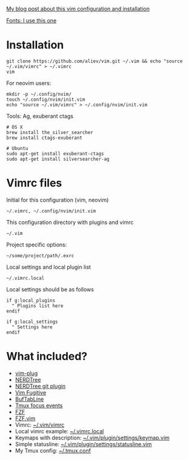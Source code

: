 [My blog post about this vim configuration and installation](http://bit.ly/1NzFrBK)

[Fonts: I use this one](https://github.com/ryanoasis/nerd-fonts/tree/master/patched-fonts/DroidSansMono/complete)

# Installation

```
git clone https://github.com/aliev/vim.git ~/.vim && echo "source ~/.vim/vimrc" > ~/.vimrc
vim
```

For neovim users:

```
mkdir -p ~/.config/nvim/
touch ~/.config/nvim/init.vim
echo "source ~/.vim/vimrc" > ~/.config/nvim/init.vim
```

Tools: Ag, exuberant ctags

```
# OS X
brew install the_silver_searcher
brew install ctags-exuberant

# Ubuntu
sudo apt-get install exuberant-ctags
sudo apt-get install silversearcher-ag
```

# Vimrc files

Initial for this configuration (vim, neovim)

```
~/.vimrc, ~/.config/nvim/init.vim
```

This configuration directory with plugins and vimrc

```
~/.vim
```

Project specific options:

```
~/some/project/path/.exrc
```

Local settings and local plugin list

```
~/.vimrc.local
```

Local settings should be as follows

```
if g:local_plugins
  " Plugins list here
endif

if g:local_settings
  " Settings here
endif
```

# What included?

* [vim-plug](https://github.com/junegunn/vim-plug)
* [NERDTree](https://github.com/scrooloose/nerdtree)
* [NERDTree git plugin](https://github.com/Xuyuanp/nerdtree-git-plugin)
* [Vim Fugitive](https://github.com/tpope/vim-fugitive)
* [BufTabLine](https://github.com/ap/vim-buftabline)
* [Tmux focus events](https://github.com/tmux-plugins/vim-tmux-focus-events)
* [FZF](https://github.com/junegunn/fzf)
* [FZF.vim](https://github.com/junegunn/fzf.vim)
* Vimrc: [~/.vim/vimrc](https://github.com/aliev/vim/blob/master/plugin/settings/statusline.vim)
* Local vimrc example: [~/.vimrc.local](https://github.com/aliev/dotfiles/blob/master/.vimrc.local)
* Keymaps with description: [~/.vim/plugin/settings/keymap.vim](https://github.com/aliev/vim/blob/master/plugin/settings/keymap.vim)
* Simple statusline: [~/.vim/plugin/settings/statusline.vim](https://github.com/aliev/vim/blob/master/plugin/settings/statusline.vim)
* My Tmux config: [~/.tmux.conf](https://github.com/aliev/dotfiles/blob/master/.tmux.conf)
